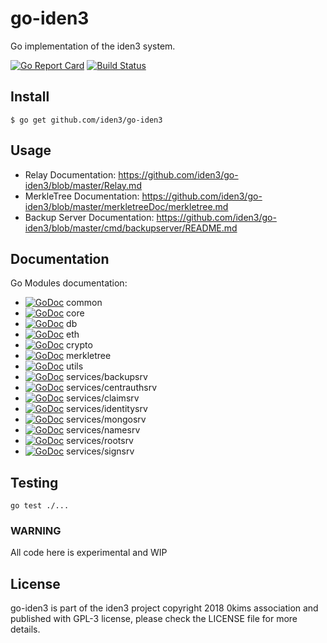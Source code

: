 # go-iden3

Go implementation of the iden3 system.

[![Go Report Card](https://goreportcard.com/badge/github.com/iden3/go-iden3)](https://goreportcard.com/report/github.com/iden3/go-iden3)
[![Build Status](https://travis-ci.org/iden3/go-iden3.svg?branch=master)](https://travis-ci.org/iden3/go-iden3)

## Install
```
$ go get github.com/iden3/go-iden3
```

## Usage
- Relay Documentation: https://github.com/iden3/go-iden3/blob/master/Relay.md
- MerkleTree Documentation: https://github.com/iden3/go-iden3/blob/master/merkletreeDoc/merkletree.md
- Backup Server Documentation: https://github.com/iden3/go-iden3/blob/master/cmd/backupserver/README.md

## Documentation

Go Modules documentation:
- [![GoDoc](https://godoc.org/github.com/iden3/go-iden3/common?status.svg)](https://godoc.org/github.com/iden3/go-iden3/common) common
- [![GoDoc](https://godoc.org/github.com/iden3/go-iden3/core?status.svg)](https://godoc.org/github.com/iden3/go-iden3/core) core
- [![GoDoc](https://godoc.org/github.com/iden3/go-iden3/db?status.svg)](https://godoc.org/github.com/iden3/go-iden3/db) db
- [![GoDoc](https://godoc.org/github.com/iden3/go-iden3/eth?status.svg)](https://godoc.org/github.com/iden3/go-iden3/eth) eth
- [![GoDoc](https://godoc.org/github.com/iden3/go-iden3/crypto?status.svg)](https://godoc.org/github.com/iden3/go-iden3/crypto) crypto
- [![GoDoc](https://godoc.org/github.com/iden3/go-iden3/merkletree?status.svg)](https://godoc.org/github.com/iden3/go-iden3/merkletree) merkletree
- [![GoDoc](https://godoc.org/github.com/iden3/go-iden3/utils?status.svg)](https://godoc.org/github.com/iden3/go-iden3/utils) utils
- [![GoDoc](https://godoc.org/github.com/iden3/go-iden3/services/backupsrv?status.svg)](https://godoc.org/github.com/iden3/go-iden3/services/backupsrv) services/backupsrv
- [![GoDoc](https://godoc.org/github.com/iden3/go-iden3/services/centrauthsrv?status.svg)](https://godoc.org/github.com/iden3/go-iden3/services/centrauthsrv) services/centrauthsrv
- [![GoDoc](https://godoc.org/github.com/iden3/go-iden3/services/claimsrv?status.svg)](https://godoc.org/github.com/iden3/go-iden3/services/claimsrv) services/claimsrv
- [![GoDoc](https://godoc.org/github.com/iden3/go-iden3/services/identitysrv?status.svg)](https://godoc.org/github.com/iden3/go-iden3/services/identitysrv) services/identitysrv
- [![GoDoc](https://godoc.org/github.com/iden3/go-iden3/services/mongosrv?status.svg)](https://godoc.org/github.com/iden3/go-iden3/services/mongosrv) services/mongosrv
- [![GoDoc](https://godoc.org/github.com/iden3/go-iden3/services/namesrv?status.svg)](https://godoc.org/github.com/iden3/go-iden3/services/namesrv) services/namesrv
- [![GoDoc](https://godoc.org/github.com/iden3/go-iden3/services/rootsrv?status.svg)](https://godoc.org/github.com/iden3/go-iden3/services/rootsrv) services/rootsrv
- [![GoDoc](https://godoc.org/github.com/iden3/go-iden3/services/signsrv?status.svg)](https://godoc.org/github.com/iden3/go-iden3/services/signsrv) services/signsrv

## Testing
`go test ./...`



### WARNING
All code here is experimental and WIP

## License
go-iden3 is part of the iden3 project copyright 2018 0kims association and published with GPL-3 license, please check the LICENSE file for more details.
